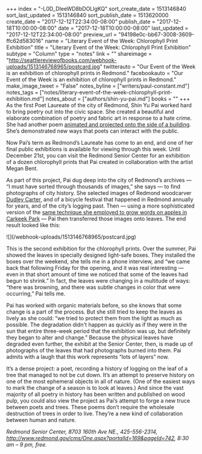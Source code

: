 +++
index = "-L0D_DIeeWD8bDOLlgKQ"
sort_create_date = 1513146840
sort_last_updated = 1513146840
sort_publish_date = 1513620000
create_date = "2017-12-12T22:34:00-08:00"
publish_date = "2017-12-18T10:00:00-08:00"
date = "2017-12-18T10:00:00-08:00"
last_updated = "2017-12-12T22:34:00-08:00"
preview_url = "94198e0c-bb67-3008-3609-ffc62d583016"
name = "Literary Event of the Week: Chlorophyll Print Exhibition"
title = "Literary Event of the Week: Chlorophyll Print Exhibition"
subtype = "Column"
type = "notes"
link = ""
shareimage = "http://seattlereviewofbooks.com/webhook-uploads/1513146768965/postcard.jpg"
twitterauto = "Our Event of the Week is an exhibition of chlorophyll prints in Redmond."
facebookauto = "Our Event of the Week is an exhibition of chlorophyll prints in Redmond."
make_image_tweet = "False"
notes_byline = ["writers/paul-constant.md"]
notes_tags = ["notes/literary-event-of-the-week-chlorophyll-print-exhibition.md"]
notes_about = ["authors/shin-yu-pai.md"]
books = ""
+++
As the first Poet Laureate of the city of Redmond, Shin Yu Pai worked hard to bring poetry out into the civic space. She created a beautiful and elaborate combination of poetry and fabric art in response to a hate crime. She had another poem [animated and projected onto the side of a building](http://www.seattlereviewofbooks.com/notes/2017/11/29/book-news-roundup-head-to-redmond-for-an-animated-poem-this-weekend/). She’s demonstrated new ways that poets can interact with the public. 

Now Pai’s term as Redmond’s Laureate has come to an end, and one of her final public exhibitions is available for viewing through this week. Until December 21st, you can visit the Redmond Senior Center for an exhibition of a dozen chlorophyll prints that Pai created in collaboration with the artist Megan Bent. 

As part of this project, Pai dug deep into the city of Redmond’s archives — “I must have sorted through thousands of images,” she says — to find photographs of city history. She selected images of Redmond woodcarver [Dudley Carter](https://en.wikipedia.org/wiki/Dudley_C._Carter), and of a bicycle festival that happened in Redmond annually for years, and of the city’s logging past. Then — using a more sophisticated version of the [same technique she employed to grow words on apples in Carkeek Park]( http://lithub.com/where-the-words-grow-on-trees/) — Pai then transferred those images onto leaves. The end result looked like this:

<p class="image">![](/webhook-uploads/1513146768965/postcard.jpg)</p>

This is the second exhibition for the chlorophyll prints. Over the summer, Pai showed the leaves in specially designed light-safe boxes. They installed the boxes over the weekend, she tells me in a phone interview, and “we came back that following Friday for the opening, and it was real interesting — even in that short amount of time we noticed that some of the leaves had begun to shrink.” In fact, the leaves were changing in a multitude of ways: “there was browning, and there was subtle changes in color that were occurring,” Pai tells me.

Pai has worked with organic materials before, so she knows that some change is a part of the process. But she still tried to keep the leaves as lively as she could: “we tried to protect them from the light as much as possible. The degradation didn't happen as quickly as if they were in the sun that entire three-week period that the exhibition was up, but definitely they began to alter and change.” Because the physical leaves have degraded even further, the exhibit at the Senior Center, then, is made up of photographs of the leaves that had photographs burned into them. Pai admits with a laugh that this work represents “lots of layers” now.

It’s a dense project: a poet, recording a history of logging on the leaf of a tree that managed to not be cut down. It’s an attempt to preserve history on one of the most ephemeral objects in all of nature. (One of the easiest ways to mark the change of a season is to look at leaves.) And since the vast majority of all poetry in history has been written and published on wood pulp, you could also view the project as Pai’s attempt to forge a new truce between poets and trees. These poems don’t require the wholesale destruction of trees in order to live. They’re a new kind of collaboration between human and nature.

*Redmond Senior Center, 8703 160th Ave NE., 425-556-2314, http://www.redmond.gov/cms/One.aspx?portalId=169&pageId=742, 8:30 am – 9 pm, free.*